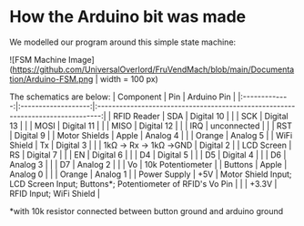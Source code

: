 # How the Arduino bit was made

We modelled our program around this simple state machine:

![FSM Machine Image](https://github.com/UniversalOverlord/FruVendMach/blob/main/Documentation/Arduino-FSM.png | width = 100 px)

The schematics are below:
|   Component   |         Pin         |                                   Arduino Pin                                   |
|:-------------:|:-------------------:|:-------------------------------------------------------------------------------:|
|  RFID Reader  |         SDA         |                                    Digital 10                                   |
|               |         SCK         |                                    Digital 13                                   |
|               |         MOSI        |                                    Digital 11                                   |
|               |         MISO        |                                    Digital 12                                   |
|               |         IRQ         |                                   unconnected                                   |
|               |         RST         |                                    Digital 9                                    |
| Motor Shields |        Apple        |                                     Analog 4                                    |
|               |        Orange       |                                     Analog 5                                    |
|  WiFi Shield  |          Tx         |                                    Digital 3                                    |
|               | 1kΩ → Rx → 1kΩ →GND |                                    Digital 2                                    |
|   LCD Screen  |          RS         |                                    Digital 7                                    |
|               |          EN         |                                    Digital 6                                    |
|               |          D4         |                                    Digital 5                                    |
|               |          D5         |                                    Digital 4                                    |
|               |          D6         |                                     Analog 3                                    |
|               |          D7         |                                     Analog 2                                    |
|               |          Vo         |                                10k Potentiometer                                |
|    Buttons    |        Apple        |                                     Analog 0                                    |
|               |        Orange       |                                     Analog 1                                    |
|  Power Supply |         +5V         | Motor Shield Input; LCD Screen Input; Buttons*; Potentiometer of RFID's Vo Pin  |
|               |        +3.3V        |                             RFID Input; WiFi Shield                             |


*with 10k resistor connected between button ground and arduino ground
